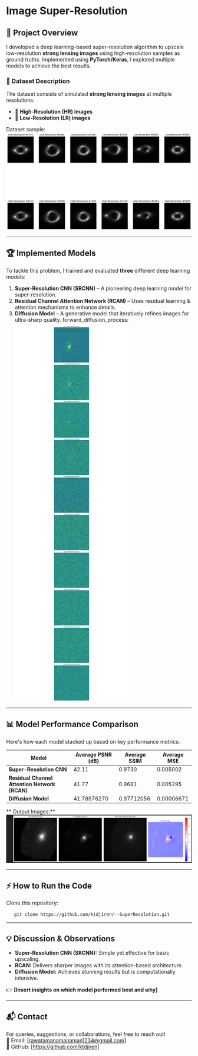 # Image Super-Resolution

## 🚀 Project Overview
I developed a deep learning-based super-resolution algorithm to upscale low-resolution **strong lensing images** using high-resolution samples as ground truths. Implemented using **PyTorch/Keras**, I explored multiple models to achieve the best results.

### 📂 Dataset Description
The dataset consists of simulated **strong lensing images** at multiple resolutions:
- 🔹 **High-Resolution (HR) images**
- 🔹 **Low-Resolution (LR) images**

Dataset sample: ![Dataset Sample](https://raw.githubusercontent.com/ktdjiren/--SuperResolution/main/sample_images.png)

---
## 🏆 Implemented Models
To tackle this problem, I trained and evaluated **three** different deep learning models:
1. **Super-Resolution CNN (SRCNN)** – A pioneering deep learning model for super-resolution.
2. **Residual Channel Attention Network (RCAN)** – Uses residual learning & attention mechanisms to enhance details.
3. **Diffusion Model** – A generative model that iteratively refines images for ultra-sharp quality.
forward_diffusion_process: ![Dataset Sample](https://github.com/ktdjiren/--SuperResolution/blob/main/Task%20III.B/forward_diffusion_process.png)
---
## 📊 Model Performance Comparison
Here's how each model stacked up based on key performance metrics:

| Model                              | Average PSNR (dB) | Average SSIM | Average MSE |
|------------------------------------|-------------------|-------------|-------------|
| **Super-Resolution CNN**           | 42.11          | 0.9730      | 0.005002      |
| **Residual Channel Attention Network (RCAN)** | 41.77 | 0.9681      | 0.005295      |
| **Diffusion Model**                 | 41.78976270            | 0.97712056      | 0.00006671      |

** Output Images:**
 ![ Output](https://github.com/ktdjiren/--SuperResolution/blob/main/Task%20III.B/Screenshot%202025-03-28%20030317.png)

---
## ⚡ How to Run the Code
Clone this repository:
```bash
   git clone https://github.com/ktdjiren/--SuperResolution.git
```

---
## 💡 Discussion & Observations
- **Super-Resolution CNN (SRCNN):** Simple yet effective for basic upscaling.
- **RCAN:** Delivers sharper images with its attention-based architecture.
- **Diffusion Model:** Achieves stunning results but is computationally intensive.

👉 **[Insert insights on which model performed best and why]**

---
## 📬 Contact
For queries, suggestions, or collaborations, feel free to reach out!  
📧 Email: [rawatamanamanaman1234@gmail.com]  
🔗 GitHub: [https://github.com/ktdjiren]

